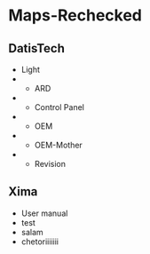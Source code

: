 # Maps-Rechecked
  
 ## DatisTech
- Light
-  - ARD
-  - Control Panel
-  - OEM
-  - OEM-Mother
-  - Revision
## Xima
- User manual
- test
- salam
- chetoriiiiiii